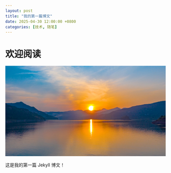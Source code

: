 ```yaml
---
layout: post
title: "我的第一篇博文"
date: 2025-04-30 12:00:00 +0800
categories: [技术, 随笔]
---
```

# 欢迎阅读
![风景图](/assets/images/1541759b32eb3c4aefa2747466294058.jpg)


这是我的第一篇 Jekyll 博文！